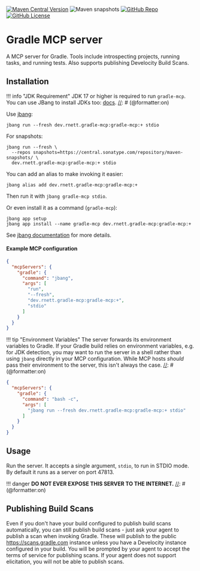 [![Maven Central Version](https://img.shields.io/maven-central/v/dev.rnett.gradle-mcp/gradle-mcp?style=for-the-badge)](https://central.sonatype.com/artifact/dev.rnett.gradle-mcp/gradle-mcp)
![Maven snapshots](https://img.shields.io/maven-metadata/v?metadataUrl=https%3A%2F%2Fcentral.sonatype.com%2Frepository%2Fmaven-snapshots%2Fdev%2Frnett%2Fgradle-mcp%2Fgradle-mcp%2Fmaven-metadata.xml&strategy=latestProperty&style=for-the-badge&label=SNAPSHOT&color=yellow)
[![GitHub Repo](https://img.shields.io/badge/github-Repo-181717?style=for-the-badge&logo=github)](https://github.com/rnett/gradle-mcp)
[![GitHub License](https://img.shields.io/github/license/rnett/gradle-mcp?style=for-the-badge)](./LICENSE)

# Gradle MCP server

A MCP server for Gradle.
Tools include introspecting projects, running tasks, and running tests.
Also supports publishing Develocity Build Scans.

## Installation

[//]: # (@formatter:off)
!!! info "JDK Requirement"
    JDK 17 or higher is required to run `gradle-mcp`.
    You can use JBang to install JDKs too: [docs](https://www.jbang.dev/documentation/jbang/latest/javaversions.html).
[//]: # (@formatter:on)

Use [jbang](https://www.jbang.dev/documentation/jbang/latest/installation.html):

```shell
jbang run --fresh dev.rnett.gradle-mcp:gradle-mcp:+ stdio
```

For snapshots:

```shell
jbang run --fresh \
  --repos snapshots=https://central.sonatype.com/repository/maven-snapshots/ \
  dev.rnett.gradle-mcp:gradle-mcp:+ stdio
```

You can add an alias to make invoking it easier:

```shell
jbang alias add dev.rnett.gradle-mcp:gradle-mcp:+
```

Then run it with `jbang gradle-mcp stdio`.

Or even install it as a command (`gradle-mcp`):

```shell
jbang app setup
jbang app install --name gradle-mcp dev.rnett.gradle-mcp:gradle-mcp:+
```

See [jbang documentation](https://www.jbang.dev/documentation/jbang/latest/install.html) for more details.

#### Example MCP configuration

```json
{
  "mcpServers": {
    "gradle": {
      "command": "jbang",
      "args": [
        "run",
        "--fresh",
        "dev.rnett.gradle-mcp:gradle-mcp:+",
        "stdio"
      ]
    }
  }
}
```

[//]: # (@formatter:off)
!!! tip "Environment Variables"
    The server forwards its environment variables to Gradle.
    If your Gradle build relies on environment variables, e.g. for JDK detection, you may want to run the server in a shell rather than using `jbang` directly in your MCP configuration.
    While MCP hosts _should_ pass their environment to the server, this isn't always the case.
[//]: # (@formatter:on)

```json
{
  "mcpServers": {
    "gradle": {
      "command": "bash -c",
      "args": [
        "jbang run --fresh dev.rnett.gradle-mcp:gradle-mcp:+ stdio"
      ]
    }
  }
}
```

## Usage

Run the server.
It accepts a single argument, `stdio`, to run in STDIO mode.
By default it runs as a server on port 47813.

[//]: # (@formatter:off)
!!! danger
    **DO NOT EVER EXPOSE THIS SERVER TO THE INTERNET.**
[//]: # (@formatter:on)

## Publishing Build Scans

Even if you don't have your build configured to publish build scans automatically, you can still publish build scans - just ask your agent to publish a scan when invoking Gradle.
These will publish to the public https://scans.gradle.com instance unless you have a Develocity instance configured in your build.
You will be prompted by your agent to accept the terms of service for publishing scans.
If your agent does not support elicitation, you will not be able to publish scans.
